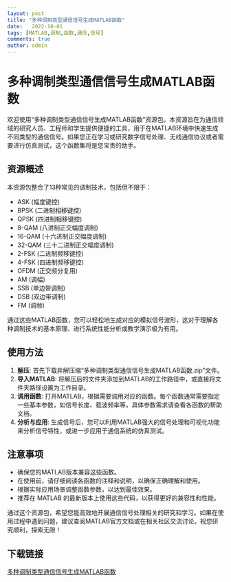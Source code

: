 ```yaml
---
layout: post
title: "多种调制类型通信信号生成MATLAB函数"
date:   2022-10-01
tags: [MATLAB,调制,函数,通信,信号]
comments: true
author: admin
---
```

# 多种调制类型通信信号生成MATLAB函数

欢迎使用“多种调制类型通信信号生成MATLAB函数”资源包。本资源旨在为通信领域的研究人员、工程师和学生提供便捷的工具，用于在MATLAB环境中快速生成不同类型的通信信号。如果您正在学习或研究数字信号处理、无线通信协议或者需要进行仿真测试，这个函数集将是您宝贵的助手。

## 资源概述

本资源包整合了13种常见的调制技术，包括但不限于：

- ASK (幅度键控)
- BPSK (二进制相移键控)
- QPSK (四进制相移键控)
- 8-QAM (八进制正交幅度调制)
- 16-QAM (十六进制正交幅度调制)
- 32-QAM (三十二进制正交幅度调制)
- 2-FSK (二进制频移键控)
- 4-FSK (四进制频移键控)
- OFDM (正交频分复用)
- AM (调幅)
- SSB (单边带调制)
- DSB (双边带调制)
- FM (调频)

通过这些MATLAB函数，您可以轻松地生成对应的模拟信号波形，这对于理解各种调制技术的基本原理、进行系统性能分析或教学演示极为有用。

## 使用方法

1. **解压**: 首先下载并解压缩“多种调制类型通信信号生成MATLAB函数.zip”文件。
2. **导入MATLAB**: 将解压后的文件夹添加到MATLAB的工作路径中，或直接将文件夹路径设置为工作目录。
3. **调用函数**: 打开MATLAB，根据需要调用对应的函数。每个函数通常需要指定一些基本参数，如信号长度、载波频率等，具体参数需求请查看各函数的帮助文档。
4. **分析与应用**: 生成信号后，您可以利用MATLAB强大的信号处理和可视化功能来分析信号特性，或进一步应用于通信系统的仿真测试。

## 注意事项

- 确保您的MATLAB版本兼容这些函数。
- 在使用前，请仔细阅读各函数的注释和说明，以确保正确理解和使用。
- 根据实际应用场景调整函数参数，以达到最佳效果。
- 推荐在 MATLAB 的最新版本上使用这些代码，以获得更好的兼容性和性能。

通过这个资源包，希望您能高效地开展通信信号处理相关的研究和学习。如果在使用过程中遇到问题，建议查阅MATLAB官方文档或在相关社区交流讨论。祝您研究顺利，探索无限！

## 下载链接

[多种调制类型通信信号生成MATLAB函数](https://pan.quark.cn/s/508178fdcb68)